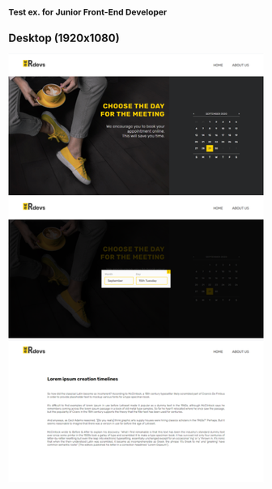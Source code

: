 ### Test ex. for Junior Front-End Developer


## Desktop (1920x1080)
![alt text](screenshots/home1920.png "Home Page")
![alt text](screenshots/modal1920.png "Modal after click on the calendar")
![alt text](screenshots/aboutus1920.png "About Us Page")


